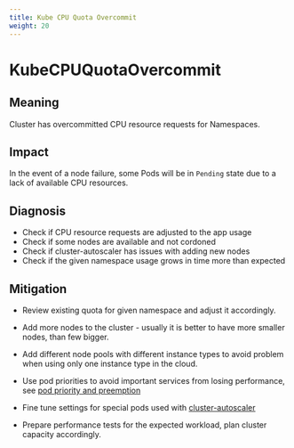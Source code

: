 ```yaml
---
title: Kube CPU Quota Overcommit
weight: 20
---
```


# KubeCPUQuotaOvercommit

## Meaning

Cluster has overcommitted CPU resource requests for Namespaces.

## Impact

In the event of a node failure, some Pods will be in `Pending` state due to a lack of available CPU resources.

## Diagnosis

- Check if CPU resource requests are adjusted to the app usage
- Check if some nodes are available and not cordoned
- Check if cluster-autoscaler has issues with adding new nodes
- Check if the given namespace usage grows in time more than expected

## Mitigation

- Review existing quota for given namespace and adjust it accordingly.

- Add more nodes to the cluster - usually it is better to have more smaller
  nodes, than few bigger.

- Add different node pools with different instance types to avoid problem
  when using only one instance type in the cloud.

- Use pod priorities to avoid important services from losing performance,
  see [pod priority and preemption](https://kubernetes.io/docs/concepts/scheduling-eviction/pod-priority-preemption/)

- Fine tune settings for special pods used with [cluster-autoscaler](https://github.com/kubernetes/autoscaler/blob/master/cluster-autoscaler/FAQ.md#how-does-cluster-autoscaler-work-with-pod-priority-and-preemption)

- Prepare performance tests for the expected workload, plan cluster capacity
  accordingly.
